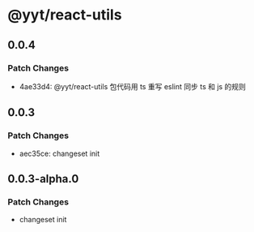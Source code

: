 # @yyt/react-utils

## 0.0.4

### Patch Changes

- 4ae33d4: @yyt/react-utils 包代码用 ts 重写
  eslint 同步 ts 和 js 的规则

## 0.0.3

### Patch Changes

- aec35ce: changeset init

## 0.0.3-alpha.0

### Patch Changes

- changeset init
